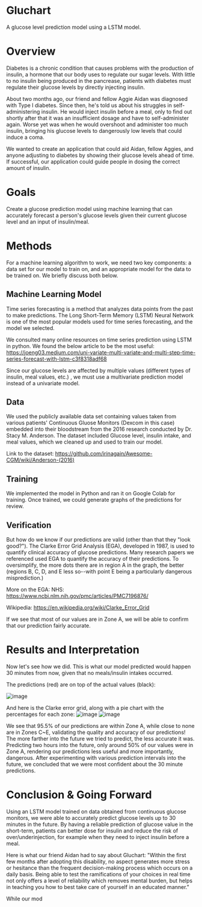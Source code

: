 # Gluchart
A glucose level prediction model using a LSTM model.

# Overview
Diabetes is a chronic condition that causes problems with the production of insulin, a hormone that our body uses to regulate our sugar levels. With little to no insulin 
being produced in the pancrease, patients with diabetes must regulate their glucose levels by directly injecting insulin.

About two months ago, our friend and fellow Aggie Aidan was diagnosed with Type I diabetes. Since then, he's told us about his struggles in self-administering insulin.
He would inject insulin before a meal, only to find out shortly after that it was an insufficient dosage and have to self-administer again. Worse yet was when he would
overshoot and administer too much insulin, bringing his glucose levels to dangerously low levels that could induce a coma.

We wanted to create an application that could aid Aidan, fellow Aggies, and anyone adjusting to diabetes by showing their glucose levels ahead of time. If successful,
our application could guide people in dosing the correct amount of insulin.

# Goals
Create a glucose prediction model using machine learning that can accurately forecast a person's glucose levels given their current glucose level and an input of insulin/meal.

# Methods
For a machine learning algorithm to work, we need two key components: a data set for our model to train on, and an appropriate model for the data to be trained on. We briefly discuss both below.

## Machine Learning Model
Time series forecasting is a method that analyzes data points from the past to make predictions. The Long Short-Term Memory (LSTM) Neural Network is one of the most 
popular models used for time series forecasting, and the model we selected.

We consulted many online resources on time series prediction using LSTM in python. We found the below article to be the most useful:
https://joeng03.medium.com/uni-variate-multi-variate-and-multi-step-time-series-forecast-with-lstm-c3f8318adf68

Since our glucose levels are affected by multiple values (different types of insulin, meal values, etc.) , we must use a multivariate prediction model instead of a univariate model.

## Data
We used the publicly available data set containing values taken from various patients' Continuous Gluose Monitors (Dexcom in this case) embedded into their bloodstream
from the 2016 research conducted by Dr. Stacy M. Anderson.
The dataset included Glucose level, insulin intake, and meal values, which we cleaned up and used to train our model.

Link to the dataset: https://github.com/irinagain/Awesome-CGM/wiki/Anderson-(2016)

## Training
We implemented the model in Python and ran it on Google Colab for training. Once trained, we could generate graphs of the predictions for review. 

## Verification
But how do we know if our predictions are valid (other than that they "look good?"). 
The Clarke Error Grid Analysis (EGA), developed in 1987, is used to quantify clinical accuracy of glucose predictions. Many research papers we referenced used EGA to quantify the accuracy of their predictions.
To oversimplify, the more dots there are in region A in the graph, the better (regions B, C, D, and E less so--with point E being a particularly dangerous misprediction.)

More on the EGA:
NHS: https://www.ncbi.nlm.nih.gov/pmc/articles/PMC7196876/

Wikipedia: https://en.wikipedia.org/wiki/Clarke_Error_Grid

If we see that most of our values are in Zone A, we will be able to confirm that our prediction fairly accurate.

# Results and Interpretation
Now let's see how we did.
This is what our model predicted would happen 30 minutes from now,  given that no meals/insulin intakes occurred.

The predictions (red) are on top of the actual values (black):

![image](https://github.com/TimStewartJ/gluchart/assets/24793742/2ca9e9d6-e1ff-4734-8c10-9373fc01d9bc)

And here is the Clarke error grid, along with a pie chart with the percentages for each zone:
![image](https://github.com/TimStewartJ/gluchart/assets/24793742/72e6c267-4dfa-4066-8ab7-4627903a2154)
![image](https://github.com/TimStewartJ/gluchart/assets/24793742/affbd5b9-fcfa-46af-9d94-5e83e2dd4af2)

We see that 95.5% of our predictions are within Zone A, while close to none are in Zones C~E, validating the quality and accuracy of our predictions!
The more farther into the future we tried to predict, the less accurate it was. Predicting two hours into the future, only around 50% of
our values were in Zone A, rendering our predictions less useful and more importantly, dangerous. After experimenting with various prediction intervals into the future, 
we concluded that we were most confident about the 30 minute predictions.

# Conclusion & Going Forward
Using an LSTM model trained on data obtained from continuous glucose monitors, we were able to accurately predict glucose levels up to 30 minutes in the future. 
By having a reliable prediction of glucose value in the short-term, patients can better dose for insulin and reduce the risk of over/underinjection, for example when they need to inject insulin before a meal.

Here is what our friend Aidan had to say about Gluchart:
"Within the first few months after adopting this disability, no aspect generates more stress or hesitance than the frequent decision-making process which occurs on a daily basis. Being able to test the ramifications of your choices in real time not only offers a level of reliability which removes mental burden, but helps in teaching you how to best take care of yourself in an educated manner."

While our mod


